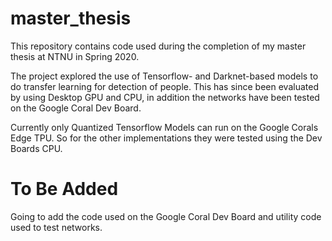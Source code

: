 # master_thesis
This repository contains code used during the completion of my master thesis at NTNU in Spring 2020.

The project explored the use of Tensorflow- and Darknet-based models to do transfer learning for detection of people.
This has since been evaluated by using Desktop GPU and CPU, in addition the networks have been tested on the Google Coral Dev Board.

Currently only Quantized Tensorflow Models can run on the Google Corals Edge TPU. So for the other implementations they were tested using the Dev Boards CPU.

# To Be Added
Going to add the code used on the Google Coral Dev Board and utility code used to test networks.
